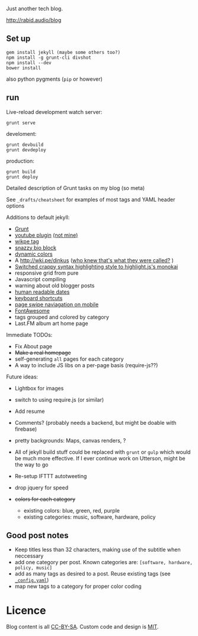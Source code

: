 Just another tech blog.

http://rabid.audio/blog

Set up
------

    gem install jekyll (maybe some others too?)
    npm install -g grunt-cli divshot
    npm install --dev
    bower install

also python pygments (`pip` or however)

run
---

Live-reload development watch server:

    grunt serve

develoment:

    grunt devbuild
    grunt devdeploy


production:

    grunt build
    grunt deploy


Detailed description of Grunt tasks on my blog (so meta)

See `_drafts/cheatsheet` for examples of most tags and YAML header options

Additions to default jekyll:

- [Grunt](Gruntfile.js)
- [youtube plugin](_plugins/youtube_tag.rb) [(not mine)](ttscoff/JekyllPlugins)
- [wikpe tag](_plugins/wkipe_link.rb)
- [snazzy bio block](_includes/headshot.html)
- [dynamic colors](_includes/clorset.html)
- A http://wki.pe/dinkus ([who knew that's what they were called?](_includes/dinkus.html) )
- [Switched crappy syntax highlighting style to highlight.js's monokai](_sass/monokai.scss)
- responsive grid from pure
- Javascript compiling
- warning about old blogger posts
- [human readable dates](assets/_src/natural_date_replacements.js)
- [keyboard shortcuts](assets/_src/keyboard_shortcuts.js)
- [page swipe naviagation on mobile](assets/_src/page_swipe.js)
- [FontAwesome](http://fontawesome.io/)
- tags grouped and colored by category
- Last.FM album art home page

Immediate TODOs:

- Fix About page
- ~~Make a real homepage~~
- self-generating `all` pages for each category
- A way to include JS libs on a per-page basis (require-js??)


Future ideas:

- Lightbox for images
- switch to using require.js (or similar)
- Add resume
- Comments? (probably needs a backend, but might be doable with firebase)
- pretty backgrounds: Maps, canvas renders, ?
- All of jekyll build stuff could be replaced with `grunt` or `gulp` which would be much more effective.
    If I ever continue work on Utterson, might be the way to go

- Re-setup IFTTT autotweeting

- drop jquery for speed

- ~~colors for each category~~
  - existing colors: blue, green, red, purple
  - existing categories: music, software, hardware, policy


Good post notes
---------------

- Keep titles less than 32 characters, making use of the subtitle when neccessary
- add one category per post. Known categories are: `[software, hardware, policy, music]`
- add as many tags as desired to a post. Reuse existing tags (see [`_config.yaml`](_config.yaml))
- map new tags to a category for proper color coding


Licence
=======

Blog content is all [CC-BY-SA](http://creativecommons.org/licenses/by-sa/4.0/). Custom code and design is [MIT](LICENSE).